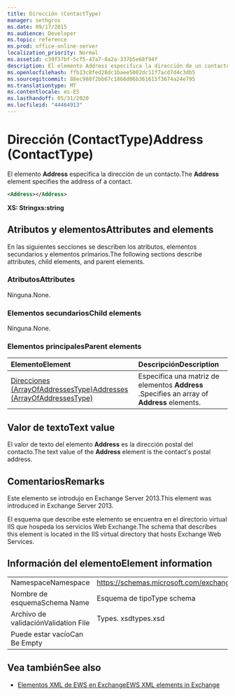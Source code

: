 ```yaml
---
title: Dirección (ContactType)
manager: sethgros
ms.date: 09/17/2015
ms.audience: Developer
ms.topic: reference
ms.prod: office-online-server
localization_priority: Normal
ms.assetid: c39f37bf-5cf5-47a7-8a2a-337b5e68f94f
description: El elemento Address especifica la dirección de un contacto.
ms.openlocfilehash: ffb13c8fed28dc1baee5002dc11f7acd7d4c3db5
ms.sourcegitcommit: 88ec988f2bb67c1866d06b361615f3674a24e795
ms.translationtype: MT
ms.contentlocale: es-ES
ms.lasthandoff: 05/31/2020
ms.locfileid: "44464913"
---
```

# <a name="address-contacttype"></a><span data-ttu-id="5c7b1-103">Dirección (ContactType)</span><span class="sxs-lookup"><span data-stu-id="5c7b1-103">Address (ContactType)</span></span>

<span data-ttu-id="5c7b1-104">El elemento **Address** especifica la dirección de un contacto.</span><span class="sxs-lookup"><span data-stu-id="5c7b1-104">The **Address** element specifies the address of a contact.</span></span> 
  
```XML
<Address></Address>
```

 <span data-ttu-id="5c7b1-105">**XS: String**</span><span class="sxs-lookup"><span data-stu-id="5c7b1-105">**xs:string**</span></span>
## <a name="attributes-and-elements"></a><span data-ttu-id="5c7b1-106">Atributos y elementos</span><span class="sxs-lookup"><span data-stu-id="5c7b1-106">Attributes and elements</span></span>

<span data-ttu-id="5c7b1-107">En las siguientes secciones se describen los atributos, elementos secundarios y elementos primarios.</span><span class="sxs-lookup"><span data-stu-id="5c7b1-107">The following sections describe attributes, child elements, and parent elements.</span></span>
  
### <a name="attributes"></a><span data-ttu-id="5c7b1-108">Atributos</span><span class="sxs-lookup"><span data-stu-id="5c7b1-108">Attributes</span></span>

<span data-ttu-id="5c7b1-109">Ninguna.</span><span class="sxs-lookup"><span data-stu-id="5c7b1-109">None.</span></span>
  
### <a name="child-elements"></a><span data-ttu-id="5c7b1-110">Elementos secundarios</span><span class="sxs-lookup"><span data-stu-id="5c7b1-110">Child elements</span></span>

<span data-ttu-id="5c7b1-111">Ninguna.</span><span class="sxs-lookup"><span data-stu-id="5c7b1-111">None.</span></span>
  
### <a name="parent-elements"></a><span data-ttu-id="5c7b1-112">Elementos principales</span><span class="sxs-lookup"><span data-stu-id="5c7b1-112">Parent elements</span></span>

|<span data-ttu-id="5c7b1-113">**Elemento**</span><span class="sxs-lookup"><span data-stu-id="5c7b1-113">**Element**</span></span>|<span data-ttu-id="5c7b1-114">**Descripción**</span><span class="sxs-lookup"><span data-stu-id="5c7b1-114">**Description**</span></span>|
|:-----|:-----|
|[<span data-ttu-id="5c7b1-115">Direcciones (ArrayOfAddressesType)</span><span class="sxs-lookup"><span data-stu-id="5c7b1-115">Addresses (ArrayOfAddressesType)</span></span>](addresses-arrayofaddressestype.md) <br/> |<span data-ttu-id="5c7b1-116">Especifica una matriz de elementos **Address** .</span><span class="sxs-lookup"><span data-stu-id="5c7b1-116">Specifies an array of **Address** elements.</span></span>  <br/> |
   
## <a name="text-value"></a><span data-ttu-id="5c7b1-117">Valor de texto</span><span class="sxs-lookup"><span data-stu-id="5c7b1-117">Text value</span></span>

<span data-ttu-id="5c7b1-118">El valor de texto del elemento **Address** es la dirección postal del contacto.</span><span class="sxs-lookup"><span data-stu-id="5c7b1-118">The text value of the **Address** element is the contact's postal address.</span></span> 
  
## <a name="remarks"></a><span data-ttu-id="5c7b1-119">Comentarios</span><span class="sxs-lookup"><span data-stu-id="5c7b1-119">Remarks</span></span>

<span data-ttu-id="5c7b1-120">Este elemento se introdujo en Exchange Server 2013.</span><span class="sxs-lookup"><span data-stu-id="5c7b1-120">This element was introduced in Exchange Server 2013.</span></span>
  
<span data-ttu-id="5c7b1-121">El esquema que describe este elemento se encuentra en el directorio virtual IIS que hospeda los servicios Web Exchange.</span><span class="sxs-lookup"><span data-stu-id="5c7b1-121">The schema that describes this element is located in the IIS virtual directory that hosts Exchange Web Services.</span></span>
  
## <a name="element-information"></a><span data-ttu-id="5c7b1-122">Información del elemento</span><span class="sxs-lookup"><span data-stu-id="5c7b1-122">Element information</span></span>

|||
|:-----|:-----|
|<span data-ttu-id="5c7b1-123">Namespace</span><span class="sxs-lookup"><span data-stu-id="5c7b1-123">Namespace</span></span>  <br/> |https://schemas.microsoft.com/exchange/services/2006/types  <br/> |
|<span data-ttu-id="5c7b1-124">Nombre de esquema</span><span class="sxs-lookup"><span data-stu-id="5c7b1-124">Schema Name</span></span>  <br/> |<span data-ttu-id="5c7b1-125">Esquema de tipo</span><span class="sxs-lookup"><span data-stu-id="5c7b1-125">Type schema</span></span>  <br/> |
|<span data-ttu-id="5c7b1-126">Archivo de validación</span><span class="sxs-lookup"><span data-stu-id="5c7b1-126">Validation File</span></span>  <br/> |<span data-ttu-id="5c7b1-127">Types. xsd</span><span class="sxs-lookup"><span data-stu-id="5c7b1-127">types.xsd</span></span>  <br/> |
|<span data-ttu-id="5c7b1-128">Puede estar vacío</span><span class="sxs-lookup"><span data-stu-id="5c7b1-128">Can Be Empty</span></span>  <br/> ||
   
## <a name="see-also"></a><span data-ttu-id="5c7b1-129">Vea también</span><span class="sxs-lookup"><span data-stu-id="5c7b1-129">See also</span></span>

- [<span data-ttu-id="5c7b1-130">Elementos XML de EWS en Exchange</span><span class="sxs-lookup"><span data-stu-id="5c7b1-130">EWS XML elements in Exchange</span></span>](ews-xml-elements-in-exchange.md)


